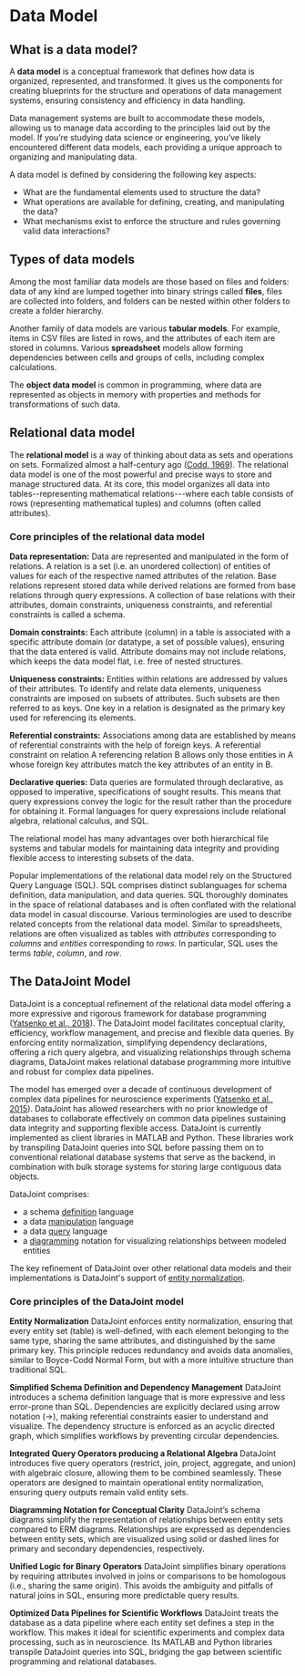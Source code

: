 # Data Model

## What is a data model?

A **data model** is a conceptual framework that defines how data is organized,
represented, and transformed. It gives us the components for creating blueprints for the
structure and operations of data management systems, ensuring consistency and efficiency
in data handling.

Data management systems are built to accommodate these models, allowing us to manage
data according to the principles laid out by the model. If you’re studying data science
or engineering, you’ve likely encountered different data models, each providing a unique
approach to organizing and manipulating data.

A data model is defined by considering the following key aspects:

+ What are the fundamental elements used to structure the data?
+ What operations are available for defining, creating, and manipulating the data?
+ What mechanisms exist to enforce the structure and rules governing valid data interactions?

## Types of data models

Among the most familiar data models are those based on files and folders: data of any
kind are lumped together into binary strings called **files**, files are collected into
folders, and folders can be nested within other folders to create a folder hierarchy.

Another family of data models are various **tabular models**.
For example, items in CSV files are listed in rows, and the attributes of each item are
stored in columns.
Various **spreadsheet** models allow forming dependencies between cells and groups of
cells, including complex calculations.

The **object data model** is common in programming, where data are represented as
objects in memory with properties and methods for transformations of such data.

## Relational data model

The **relational model** is a way of thinking about data as sets and operations on sets.
Formalized almost a half-century ago ([Codd,
1969](https://dl.acm.org/citation.cfm?doid=362384.362685)). The relational data model is
one of the most powerful and precise ways to store and manage structured data. At its
core, this model organizes all data into tables--representing mathematical
relations---where each table consists of rows (representing mathematical tuples) and
columns (often called attributes).

### Core principles of the relational data model

**Data representation:**
  Data are represented and manipulated in the form of relations.
  A relation is a set (i.e. an unordered collection) of entities of values for each of
  the respective named attributes of the relation.
  Base relations represent stored data while derived relations are formed from base
  relations through query expressions.
  A collection of base relations with their attributes, domain constraints, uniqueness
  constraints, and referential constraints is called a schema.

**Domain constraints:** 
  Each attribute (column) in a table is associated with a specific attribute domain (or
  datatype, a set of possible values), ensuring that the data entered is valid.
  Attribute domains may not include relations, which keeps the data model
  flat, i.e. free of nested structures.

**Uniqueness constraints:**
  Entities within relations are addressed by values of their attributes.
  To identify and relate data elements, uniqueness constraints are imposed on subsets
  of attributes.
  Such subsets are then referred to as keys.
  One key in a relation is designated as the primary key used for referencing its elements.

**Referential constraints:**
  Associations among data are established by means of referential constraints with the 
  help of foreign keys.
  A referential constraint on relation A referencing relation B allows only those
  entities in A whose foreign key attributes match the key attributes of an entity in B.

**Declarative queries:**
  Data queries are formulated through declarative, as opposed to imperative, 
  specifications of sought results.
  This means that query expressions convey the logic for the result rather than the
  procedure for obtaining it.
  Formal languages for query expressions include relational algebra, relational
  calculus, and SQL.

The relational model has many advantages over both hierarchical file systems and
tabular models for maintaining data integrity and providing flexible access to
interesting subsets of the data.

Popular implementations of the relational data model rely on the Structured Query
Language (SQL).
SQL comprises distinct sublanguages for schema definition, data manipulation, and data
queries.
SQL thoroughly dominates in the space of relational databases and is often conflated
with the relational data model in casual discourse.
Various terminologies are used to describe related concepts from the relational data
model.
Similar to spreadsheets, relations are often visualized as tables with *attributes*
corresponding to *columns* and *entities* corresponding to *rows*.
In particular, SQL uses the terms *table*, *column*, and *row*.

## The DataJoint Model

DataJoint is a conceptual refinement of the relational data model offering a more
expressive and rigorous framework for database programming ([Yatsenko et al.,
2018](https://arxiv.org/abs/1807.11104)). The DataJoint model facilitates conceptual
clarity, efficiency, workflow management, and precise and flexible data
queries. By enforcing entity normalization,
simplifying dependency declarations, offering a rich query algebra, and visualizing
relationships through schema diagrams, DataJoint makes relational database programming
more intuitive and robust for complex data pipelines. 

The model has emerged over a decade of continuous development of complex data
pipelines for neuroscience experiments ([Yatsenko et al.,
2015](https://www.biorxiv.org/content/early/2015/11/14/031658)). DataJoint has allowed
researchers with no prior knowledge of databases to collaborate effectively on common
data pipelines sustaining data integrity and supporting flexible access. DataJoint is
currently implemented as client libraries in MATLAB and Python. These libraries work by
transpiling DataJoint queries into SQL before passing them on to conventional relational
database systems that serve as the backend, in combination with bulk storage systems for
storing large contiguous data objects.

DataJoint comprises:

+ a schema [definition](../design/tables/declare.md) language
+ a data [manipulation](../manipulation/index.md) language
+ a data [query](../query/principles.md) language
+ a [diagramming](../design/diagrams.md) notation for visualizing relationships between 
modeled entities

The key refinement of DataJoint over other relational data models and their
implementations is DataJoint's support of
[entity normalization](../design/normalization.md).

### Core principles of the DataJoint model

**Entity Normalization**
  DataJoint enforces entity normalization, ensuring that every entity set (table) is
  well-defined, with each element belonging to the same type, sharing the same
  attributes, and distinguished by the same primary key. This principle reduces
  redundancy and avoids data anomalies, similar to Boyce-Codd Normal Form, but with a
  more intuitive structure than traditional SQL.

**Simplified Schema Definition and Dependency Management**
  DataJoint introduces a schema definition language that is more expressive and less
  error-prone than SQL. Dependencies are explicitly declared using arrow notation
  (->), making referential constraints easier to understand and visualize. The
  dependency structure is enforced as an acyclic directed graph, which simplifies
  workflows by preventing circular dependencies.

**Integrated Query Operators producing a Relational Algebra**
  DataJoint introduces five query operators (restrict, join, project, aggregate, and
  union) with algebraic closure, allowing them to be combined seamlessly. These
  operators are designed to maintain operational entity normalization, ensuring query
  outputs remain valid entity sets.

**Diagramming Notation for Conceptual Clarity**
  DataJoint’s schema diagrams simplify the representation of relationships between
  entity sets compared to ERM diagrams. Relationships are expressed as dependencies
  between entity sets, which are visualized using solid or dashed lines for primary
  and secondary dependencies, respectively.

**Unified Logic for Binary Operators**
  DataJoint simplifies binary operations by requiring attributes involved in joins or
  comparisons to be homologous (i.e., sharing the same origin). This avoids the
  ambiguity and pitfalls of natural joins in SQL, ensuring more predictable query
  results.

**Optimized Data Pipelines for Scientific Workflows**
  DataJoint treats the database as a data pipeline where each entity set defines a
  step in the workflow. This makes it ideal for scientific experiments and complex
  data processing, such as in neuroscience. Its MATLAB and Python libraries transpile
  DataJoint queries into SQL, bridging the gap between scientific programming and
  relational databases.
